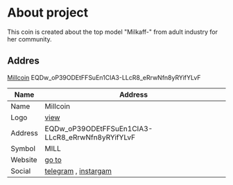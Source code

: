 # About project

This coin is created about the top model "Milkaff-" from adult industry for her community.

## Addres

[Millcoin](https://tonviewer.com/0:f0fe83f7f4e0c4b45152b849f5088037f8b2dc47cfde46bc0d7e7f3245889f60) EQDw_oP39ODEtFFSuEn1CIA3-LLcR8_eRrwNfn8yRYifYLvF

Name           | Address
---------------|-----------
Name | Millcoin
Logo | [view](https://github.com/robinsoninsta/milkaff.github.io/blob/main/2024-05-30_09-35-15.png)
Address | EQDw_oP39ODEtFFSuEn1CIA3-LLcR8_eRrwNfn8yRYifYLvF
Symbol | MILL
Website | [go to](https://bongacams.com/profile/milkaff-)
Social | [telegram](https://t.me/milkaff_bc) , [instargam](https://instagram.com/katya_kushaet_sushi)
